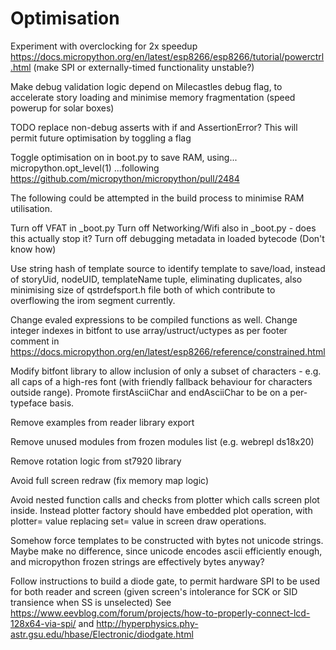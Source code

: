 # Optimisation

Experiment with overclocking for 2x speedup https://docs.micropython.org/en/latest/esp8266/esp8266/tutorial/powerctrl.html (make SPI or externally-timed functionality unstable?) 

Make debug validation logic depend on Milecastles debug flag, to accelerate story loading and minimise memory fragmentation (speed powerup for solar boxes)

TODO replace non-debug asserts with if and AssertionError? This will permit future optimisation by toggling a flag

Toggle optimisation on in boot.py to save RAM, using...
micropython.opt_level(1) 
...following https://github.com/micropython/micropython/pull/2484

The following could be attempted in the build process to minimise RAM utilisation.

Turn off VFAT in _boot.py
Turn off Networking/Wifi also in _boot.py - does this actually stop it?
Turn off debugging metadata in loaded bytecode (Don't know how)

Use string hash of template source to identify template to save/load, instead of storyUid, nodeUID, templateName tuple, eliminating duplicates, also minimising size of qstrdefsport.h file both of which contribute to overflowing the irom segment currently.

Change evaled expressions to be compiled functions as well.
Change integer indexes in bitfont to use array/ustruct/uctypes as per footer comment in https://docs.micropython.org/en/latest/esp8266/reference/constrained.html

Modify bitfont library to allow inclusion of only a subset of characters - e.g. all caps of a high-res font (with friendly fallback behaviour for characters outside range). Promote firstAsciiChar and endAsciiChar to be on a per-typeface basis.

Remove examples from reader library export

Remove unused modules from frozen modules list (e.g. webrepl ds18x20)

Remove rotation logic from st7920 library

Avoid full screen redraw (fix memory map logic)

Avoid nested function calls and checks from plotter which calls screen plot inside. Instead plotter factory should have embedded plot operation, with plotter= value replacing set= value in screen draw operations.

Somehow force templates to be constructed with bytes not unicode strings. Maybe make no difference, since unicode encodes ascii efficiently enough, and micropython frozen strings are effectively bytes anyway?

Follow instructions to build a diode gate, to permit hardware SPI to be used for both reader and screen (given screen's intolerance for SCK or SID transience when SS is unselected) 
See https://www.eevblog.com/forum/projects/how-to-properly-connect-lcd-128x64-via-spi/ and http://hyperphysics.phy-astr.gsu.edu/hbase/Electronic/diodgate.html
